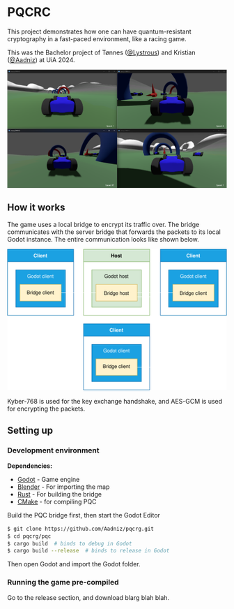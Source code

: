 # PQCRC

This project demonstrates how one can have quantum-resistant cryptography in a fast-paced environment, like a racing game.

This was the Bachelor project of Tønnes ([@Lystrous](https://github.com/Lystrous)) and Kristian ([@Aadniz](https://github.com/Aadniz)) at UiA 2024.

![Screenshot of 4 clients in the game](/figures/game.png)

## How it works

The game uses a local bridge to encrypt its traffic over. The bridge communicates with the server bridge that forwards the packets to its local Godot instance. The entire communication looks like shown below.

<p align="center">
    <img src="/figures/host-client-bridge_diagram.svg" alt="Overview of network flow with 3 clients and 1 host"/>
</p>

Kyber-768 is used for the key exchange handshake, and AES-GCM is used for encrypting the packets.

## Setting up

### Development environment

**Dependencies:**

- [Godot](https://godotengine.org/) - Game engine
- [Blender](https://www.blender.org/) - For importing the map
- [Rust](https://github.com/rust-lang/rust) - For building the bridge
- [CMake](https://gitlab.kitware.com/cmake/cmake) - for compiling PQC

Build the PQC bridge first, then start the Godot Editor

``` bash
$ git clone https://github.com/Aadniz/pqcrg.git
$ cd pqcrg/pqc
$ cargo build  # binds to debug in Godot
$ cargo build --release  # binds to release in Godot
```

Then open Godot and import the Godot folder.

### Running the game pre-compiled

Go to the release section, and download blarg blah blah.

